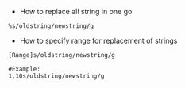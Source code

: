 * How to replace all string in one go:
```
%s/oldstring/newstring/g
```

* How to specify range for replacement of strings
```
[Range]s/oldstring/newstring/g

#Example:
1,10s/oldstring/newstring/g
```
